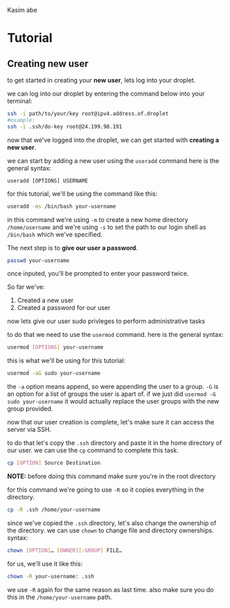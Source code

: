Kasim abe
# Tutorial
## Creating new user
to get started in creating your **new user**, lets log into your droplet.

we can log into our droplet by entering the command below into your terminal:
```bash
ssh -i path/to/your/key root@ipv4.address.of.droplet
#example:
ssh -i .ssh/do-key root@24.199.98.191
```
now that we've logged into the droplet, we can get started with **creating a new user**.

we can start by adding a new user using the `useradd` command
here is the general syntax:
```
useradd [OPTIONS] USERNAME
```
for this tutorial, we'll be using the command like this:
```bash
useradd -ms /bin/bash your-username
```
in this command we're using `-m` to create a new home directory `/home/username` and we're using `-s` to set the path to our login shell as `/bin/bash` which we've specified.

The next step is to **give our user a password**.
```bash
passwd your-username
```
once inputed, you'll be prompted to enter your password twice.

So far we've:
  1. Created a new user
  2. Created a password for our user

now lets give our user sudo privleges to perform administrative tasks

to do that we need to use the `usermod` command.
here is the general syntax:
```bash
usermod [OPTIONS] your-username
```
this is what we'll be using for this tutorial:
```bash
usermod -aG sudo your-username
```
the `-a` option means append, so were appending the user to a group. `-G` is an option for a list of groups the user is apart of. if we just did `usermod -G sudo your-username` it would actually replace the user groups with the new group provided.

now that our user creation is complete, let's make sure it can access the server via SSH.

to do that let's copy the `.ssh` directory and paste it in the home directory of our user.
we can use the `cp` command to complete this task.
```bash
cp [OPTION] Source Destination
```
**NOTE:**
before doing this command make sure you're in the root directory

for this command we're going to use `-R` so it copies everything in the directory.
```bash
cp -R .ssh /home/your-username
```

since we've copied the `.ssh` directory, let's also change the ownership of the directory.
we can use `chown` to change file and directory ownerships.
syntax:
```bash
chown [OPTION]… [OWNER][:GROUP] FILE…
```
for us, we'll use it like this:
```bash
chown -R your-username: .ssh
```
we use `-R` again for the same reason as last time. also make sure you do this in the `/home/your-username` path.









